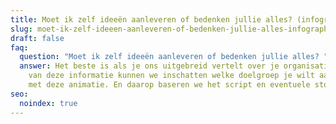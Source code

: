 ```yaml
---
title: Moet ik zelf ideeën aanleveren of bedenken jullie alles? (infographic)
slug: moet-ik-zelf-ideeen-aanleveren-of-bedenken-jullie-alles-infographic
draft: false
faq:
  question: "Moet ik zelf ideeën aanleveren of bedenken jullie alles? "
  answer: Het beste is als je ons uitgebreid vertelt over je organisatie, op basis
    van deze informatie kunnen we inschatten welke doelgroep je wilt aanspreken
    met deze animatie. En daarop baseren we het script en eventuele storyboard.
seo:
  noindex: true
---
```

